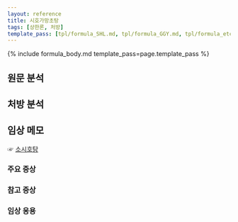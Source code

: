 ```yaml
---
layout: reference
title: 시호가망초탕
tags: [상한론, 처방]
template_pass: [tpl/formula_SHL.md, tpl/formula_GGY.md, tpl/formula_etc.md]
---
```



{% include formula_body.md template_pass=page.template_pass %}

## 원문 분석


## 처방 분석



## 임상 메모

☞ [소시호탕]({{site.formulaurl}}/소시호탕)

### 주요 증상

### 참고 증상


### 임상 응용
